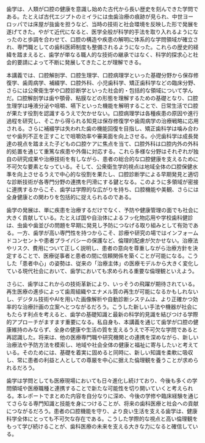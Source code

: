 歯学は、人類が口腔の健康を意識し始めた古代から長い歴史を刻んできた学問である。たとえば古代エジプトのミイラには虫歯治療の痕跡が見られ、中世ヨーロッパでは床屋が抜歯を担うなど、当時の技術と社会環境を反映した形で発展を遂げてきた。やがて近代になると、医学全般が科学的手法を取り入れるようになったのと歩調を合わせて、口腔の構造や疾患の解明に体系的な学問領域が確立され、専門職としての歯科医師制度も整備されるようになった。これらの歴史的経緯を踏まえると、歯学が単なる職人的な技術の継承ではなく、科学的探求心と社会的要請によって不断に発展してきたことが理解できる。

本講義では、口腔解剖学、口腔生理学、口腔病理学といった基礎分野から保存修復学、歯周病学、補綴学、口腔外科、小児歯科学、矯正歯科学などの臨床分野、さらには公衆衛生学や口腔診断学といった社会的・包括的な領域について学んだ。口腔解剖学は歯や顎骨、粘膜などの形態を理解するための基礎となり、口腔生理学は唾液分泌や咀嚼、嚥下といった機能を解明することで、日常生活で口腔が果たす役割を認識するうえで欠かせない。口腔病理学は各種疾患の原因や進行過程を研究し、そこから得られる知見は保存修復学や歯周病学の治療戦略に応用される。さらに補綴学は失われた歯の機能回復を目指し、矯正歯科学は噛み合わせや歯列不正を正すことで咀嚼効率や審美面を向上させる。小児歯科学は成長発達の視点を踏まえた子どもの口腔ケアに焦点を当て、口腔外科は口腔内外の外科的処置を通じて重篤な疾患や外傷に対応する。これら多様な分野はそれぞれが独自の研究成果や治療技術を有しながら、患者の総合的な口腔健康を支えるために不可欠な要素となっている。そして、公衆衛生学的視点は地域全体の口腔保健水準を向上させるうえで中心的な役割を果たし、口腔診断学による早期発見と適切な診断技術が各専門分野の連携を円滑にする鍵となる。このように多領域が密接に連携するからこそ、歯学は学際的な広がりを持ち、口腔機能や美観、さらには全身健康との関わりを包括的に捉えられるのである。

歯学の発展は、単に疾患を治療するだけでなく、予防や健康管理の面でも社会に大きく貢献している。たとえば国や自治体によるフッ化物応用や学校歯科健診は、虫歯や歯並びの問題を早期に発見し予防につなげる取り組みとして有効である。一方、歯学が高い専門性を持つからこそ、診療や研究の場ではインフォームドコンセントや患者プライバシーの保護など、倫理的配慮が欠かせない。治療法やリスク、費用について正しく説明し、患者の意向を尊重しながら治療方針を決定することで、医療従事者と患者の間に信頼関係を築くことが可能になる。こうした「患者中心」の姿勢は、従来の「治療主体」の医療モデルから大きく変化している現代社会において、歯学においても求められる重要な倫理観といえよう。

さらに、歯学はこれからの技術革新により、いっそうの飛躍が期待されている。再生医療の進歩によって歯周組織やエナメル質の再生が可能になるかもしれないし、デジタル技術やAIを用いた画像解析や自動診断システムは、より正確かつ効率的な治療計画の立案へとつながるだろう。こうした新しい手法や機器が社会にもたらす利点を考えると、歯学の基礎知識と最新の科学的見識を結びつける学際的アプローチがますます重要になる。私自身も、本講義を通じて歯学が口腔の健康維持のみならず、全身の健康や生活の質を支えるうえで不可欠な学問であると再認識した。将来は、他の医療専門職や研究機関との連携を深めながら、新しい治療法や予防方法を模索し、地域や社会全体の健康と福祉に寄与したいと考えている。そのためには、基礎を着実に固めると同時に、新しい知識を柔軟に吸収し、常に患者の利益と人としての尊厳を中心に据えた倫理観を養うことが求められるだろう。

歯学は学問としても医療現場においても日々進化し続けており、今後も多くの学問領域や医療職種と連携することで新たな可能性を切り開いていくと考えられる。本レポートでまとめた内容を自分なりに深め、今後の学修や臨床経験を通じてさらなる専門知識と技能を身につけることが、将来の歯科医療と社会への貢献につながるだろう。患者の口腔機能を守り、より良い生活を支える歯学は、健康科学全体にとっても不可欠な存在である。こうした学際的な視点と高い倫理観をもって学び続けることが、歯科医療の未来を支える大きな力になると確信している。